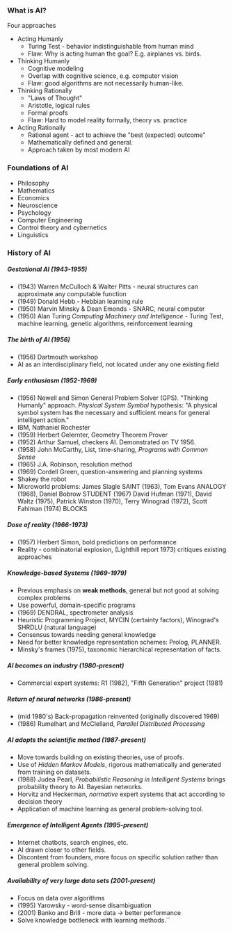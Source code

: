 ### What is AI?
Four approaches
* Acting Humanly
    * Turing Test - behavior indistinguishable from human mind
    * Flaw: Why is acting human the goal? E.g. airplanes vs. birds.
* Thinking Humanly
    * Cognitive modeling
    * Overlap with cognitive science, e.g. computer vision
    * Flaw: good algorithms are not necessarily human-like.
* Thinking Rationally
    * "Laws of Thought"
    * Aristotle, logical rules
    * Formal proofs
    * Flaw: Hard to model reality formally, theory vs. practice
* Acting Rationally
    * Rational agent - act to achieve the "best (expected) outcome"
    * Mathematically defined and general.
    * Approach taken by most modern AI

### Foundations of AI
* Philosophy
* Mathematics
* Economics
* Neuroscience
* Psychology
* Computer Engineering
* Control theory and cybernetics
* Linguistics

### History of AI
##### Gestational AI (1943-1955)
* (1943) Warren McCulloch & Walter Pitts - neural structures can approximate any computable function
* (1949) Donald Hebb - Hebbian learning rule
* (1950) Marvin Minsky & Dean Emonds - SNARC, neural computer
* (1950) Alan Turing *Computing Machinery and Intelligence* - Turing Test, machine learning, genetic algorithms, reinforcement learning
##### The birth of AI (1956)
* (1956) Dartmouth workshop
* AI as an interdisciplinary field, not located under any one existing field
##### Early enthusiasm (1952-1969)
* (1956) Newell and Simon General Problem Solver (GPS). "Thinking Humanly" approach. *Physical System Symbol* hypothesis: "A physical symbol system has the necessary and sufficient means for general intelligent action."
* IBM, Nathaniel Rochester
* (1959) Herbert Gelernter, Geometry Theorem Prover
* (1952) Arthur Samuel, checkers AI. Demonstrated on TV 1956.
* (1958) John McCarthy, List, time-sharing, *Programs with Common Sense*
* (1965) J.A. Robinson, resolution method
* (1969) Cordell Green, question-answering and planning systems
* Shakey the robot
* Microworld problems: James Slagle SAINT (1963), Tom Evans ANALOGY (1968), Daniel Bobrow STUDENT (1967) David Hufman (1971), David Waltz (1975), Patrick Winston (1970), Terry Winograd (1972), Scott Fahlman (1974) BLOCKS
##### Dose of reality (1966-1973)
* (1957) Herbert Simon, bold predictions on performance
* Reality - combinatorial explosion, (Lighthill report 1973) critiques existing approaches
##### Knowledge-based Systems (1969-1979)
* Previous emphasis on **weak methods**, general but not good at solving complex problems
* Use powerful, domain-specific programs
* (1969) DENDRAL, spectrometer analysis
* Heuristic Programming Project, MYCIN (certainty factors), Winograd's SHRDLU (natural language)
* Consensus towards needing general knowledge
* Need for better knowledge representation schemes: Prolog, PLANNER.
* Minsky's frames (1975), taxonomic hierarchical representation of facts.
##### AI becomes an industry (1980-present)
* Commercial expert systems: R1 (1982), "Fifth Generation" project (1981)
##### Return of neural networks (1986-present)
* (mid 1980's) Back-propagation reinvented (originally discovered 1969)
* (1986) Rumelhart and McClelland, *Parallel Distributed Processing*
##### AI adopts the scientific method (1987-present)
* Move towards building on existing theories, use of proofs.
* Use of *Hidden Markov Models*, rigorous mathematically and generated from training on datasets.
* (1988) Judea Pearl, *Probabilistic Reasoning in Intelligent Systems* brings probability theory to AI. Bayesian networks.
* Horvitz and Heckerman, *normative* expert systems that act according to decision theory
* Application of machine learning as general problem-solving tool.
##### Emergence of Intelligent Agents (1995-present)
* Internet chatbots, search engines, etc.
* AI drawn closer to other fields.
* Discontent from founders, more focus on specific solution rather than general problem solving.
##### Availability of very large data sets (2001-present)
* Focus on data over algorithms
* (1995) Yarowsky - word-sense disambiguation
* (2001) Banko and Brill - more data -> better performance
* Solve knowledge bottleneck with learning methods.``
